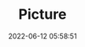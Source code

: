 ---
weight: 1
images:
- /images/edited/16.jpeg
title: Picture
date: 2022-06-12 05:58:51
tags: [luminar neo,work]
---